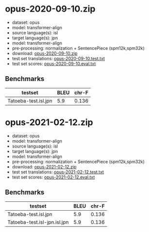 # opus-2020-09-10.zip

* dataset: opus
* model: transformer-align
* source language(s): isl
* target language(s): jpn
* model: transformer-align
* pre-processing: normalization + SentencePiece (spm12k,spm32k)
* download: [opus-2020-09-10.zip](https://object.pouta.csc.fi/Tatoeba-MT-models/isl-jpn/opus-2020-09-10.zip)
* test set translations: [opus-2020-09-10.test.txt](https://object.pouta.csc.fi/Tatoeba-MT-models/isl-jpn/opus-2020-09-10.test.txt)
* test set scores: [opus-2020-09-10.eval.txt](https://object.pouta.csc.fi/Tatoeba-MT-models/isl-jpn/opus-2020-09-10.eval.txt)

## Benchmarks

| testset               | BLEU  | chr-F |
|-----------------------|-------|-------|
| Tatoeba-test.isl.jpn 	| 5.9 	| 0.136 |

# opus-2021-02-12.zip

* dataset: opus
* model: transformer-align
* source language(s): isl
* target language(s): jpn
* model: transformer-align
* pre-processing: normalization + SentencePiece (spm12k,spm32k)
* download: [opus-2021-02-12.zip](https://object.pouta.csc.fi/Tatoeba-MT-models/isl-jpn/opus-2021-02-12.zip)
* test set translations: [opus-2021-02-12.test.txt](https://object.pouta.csc.fi/Tatoeba-MT-models/isl-jpn/opus-2021-02-12.test.txt)
* test set scores: [opus-2021-02-12.eval.txt](https://object.pouta.csc.fi/Tatoeba-MT-models/isl-jpn/opus-2021-02-12.eval.txt)

## Benchmarks

| testset               | BLEU  | chr-F |
|-----------------------|-------|-------|
| Tatoeba-test.isl.jpn 	| 5.9 	| 0.136 |
| Tatoeba-test.isl-jpn.isl.jpn 	| 5.9 	| 0.136 |

